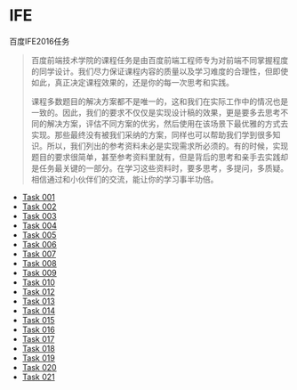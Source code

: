 # IFE
百度IFE2016任务
> 百度前端技术学院的课程任务是由百度前端工程师专为对前端不同掌握程度的同学设计。我们尽力保证课程内容的质量以及学习难度的合理性，但即使如此，真正决定课程效果的，还是你的每一次思考和实践。
>
>
> 课程多数题目的解决方案都不是唯一的，这和我们在实际工作中的情况也是一致的。因此，我们的要求不仅仅是实现设计稿的效果，更是要多去思考不同的解决方案，评估不同方案的优劣，然后使用在该场景下最优雅的方式去实现。那些最终没有被我们采纳的方案，同样也可以帮助我们学到很多知识。所以，我们列出的参考资料未必是实现需求所必须的。有的时候，实现题目的要求很简单，甚至参考资料里就有，但是背后的思考和亲手去实践却是任务最关键的一部分。在学习这些资料时，要多思考，多提问，多质疑。相信通过和小伙伴们的交流，能让你的学习事半功倍。

- [Task 001](https://lusg02.github.io/IFE/001/index.html)
- [Task 002](https://lusg02.github.io/IFE/002/index.html)
- [Task 003](https://lusg02.github.io/IFE/003/index.html)
- [Task 004](https://lusg02.github.io/IFE/004/index.html)
- [Task 005](https://lusg02.github.io/IFE/005/index.html)
- [Task 006](https://lusg02.github.io/IFE/006/index.html)
- [Task 007](https://lusg02.github.io/IFE/007/index.html)
- [Task 008](https://lusg02.github.io/IFE/008/index.html)
- [Task 009](https://lusg02.github.io/IFE/009/index.html)
- [Task 010](https://lusg02.github.io/IFE/010/index.html)
- [Task 012](https://lusg02.github.io/IFE/012/index.html)
- [Task 013](https://lusg02.github.io/IFE/013/index.html)
- [Task 014](https://lusg02.github.io/IFE/014/index.html)
- [Task 015](https://lusg02.github.io/IFE/015/index.html)
- [Task 016](https://lusg02.github.io/IFE/016/index.html)
- [Task 017](https://lusg02.github.io/IFE/017/index.html)
- [Task 018](https://lusg02.github.io/IFE/018/index.html)
- [Task 019](https://lusg02.github.io/IFE/019/index.html)
- [Task 020](https://lusg02.github.io/IFE/020/index.html)
- [Task 021](https://lusg02.github.io/IFE/021/index.html)
